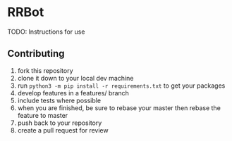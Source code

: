 # RRBot

TODO:
Instructions for use


## Contributing

1. fork this repository
2. clone it down to your local dev machine
3. run `python3 -m pip install -r requirements.txt` to get your packages
4. develop features in a features/<feature-name> branch
5. include tests where possible
6. when you are finished, be sure to rebase your master then rebase the feature to master
7. push back to your repository
8. create a pull request for review
